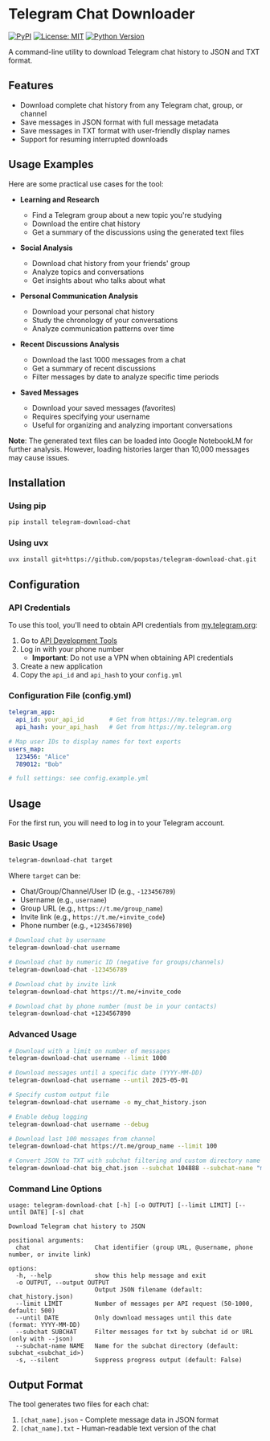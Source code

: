 # Telegram Chat Downloader

[![PyPI](https://img.shields.io/pypi/v/telegram-download-chat)](https://pypi.org/project/telegram-download-chat/)
[![License: MIT](https://img.shields.io/badge/License-MIT-yellow.svg)](https://opensource.org/licenses/MIT)
[![Python Version](https://img.shields.io/pypi/pyversions/telegram-download-chat)](https://pypi.org/project/telegram-download-chat/)

A command-line utility to download Telegram chat history to JSON and TXT format.

## Features

- Download complete chat history from any Telegram chat, group, or channel
- Save messages in JSON format with full message metadata
- Save messages in TXT format with user-friendly display names
- Support for resuming interrupted downloads


## Usage Examples

Here are some practical use cases for the tool:

- **Learning and Research**
  - Find a Telegram group about a new topic you're studying
  - Download the entire chat history
  - Get a summary of the discussions using the generated text files

- **Social Analysis**
  - Download chat history from your friends' group
  - Analyze topics and conversations
  - Get insights about who talks about what

- **Personal Communication Analysis**
  - Download your personal chat history
  - Study the chronology of your conversations
  - Analyze communication patterns over time

- **Recent Discussions Analysis**
  - Download the last 1000 messages from a chat
  - Get a summary of recent discussions
  - Filter messages by date to analyze specific time periods

- **Saved Messages**
  - Download your saved messages (favorites)
  - Requires specifying your username
  - Useful for organizing and analyzing important conversations

**Note**: The generated text files can be loaded into Google NotebookLM for further analysis. However, loading histories larger than 10,000 messages may cause issues.


## Installation

### Using pip

```bash
pip install telegram-download-chat
```

### Using uvx

```bash
uvx install git+https://github.com/popstas/telegram-download-chat.git
```

## Configuration

### API Credentials

To use this tool, you'll need to obtain API credentials from [my.telegram.org](https://my.telegram.org):

1. Go to [API Development Tools](https://my.telegram.org/apps)
2. Log in with your phone number
   - **Important**: Do not use a VPN when obtaining API credentials
3. Create a new application
4. Copy the `api_id` and `api_hash` to your `config.yml`

### Configuration File (config.yml)

```yaml
telegram_app:
  api_id: your_api_id       # Get from https://my.telegram.org
  api_hash: your_api_hash   # Get from https://my.telegram.org

# Map user IDs to display names for text exports
users_map:
  123456: "Alice"
  789012: "Bob"

# full settings: see config.example.yml
```

## Usage

For the first run, you will need to log in to your Telegram account.

### Basic Usage

```bash
telegram-download-chat target
```

Where `target` can be:

- Chat/Group/Channel/User ID (e.g., `-123456789`)
- Username (e.g., `username`)
- Group URL (e.g., `https://t.me/group_name`)
- Invite link (e.g., `https://t.me/+invite_code`)
- Phone number (e.g., `+1234567890`)

```bash
# Download chat by username
telegram-download-chat username

# Download chat by numeric ID (negative for groups/channels)
telegram-download-chat -123456789

# Download chat by invite link
telegram-download-chat https://t.me/+invite_code

# Download chat by phone number (must be in your contacts)
telegram-download-chat +1234567890
```

### Advanced Usage

```bash
# Download with a limit on number of messages
telegram-download-chat username --limit 1000

# Download messages until a specific date (YYYY-MM-DD)
telegram-download-chat username --until 2025-05-01

# Specify custom output file
telegram-download-chat username -o my_chat_history.json

# Enable debug logging
telegram-download-chat username --debug

# Download last 100 messages from channel
telegram-download-chat https://t.me/group_name --limit 100

# Convert JSON to TXT with subchat filtering and custom directory name
telegram-download-chat big_chat.json --subchat 104888 --subchat-name "my_subchat"
```


### Command Line Options

```
usage: telegram-download-chat [-h] [-o OUTPUT] [--limit LIMIT] [--until DATE] [-s] chat

Download Telegram chat history to JSON

positional arguments:
  chat                  Chat identifier (group URL, @username, phone number, or invite link)

options:
  -h, --help            show this help message and exit
  -o OUTPUT, --output OUTPUT
                        Output JSON filename (default: chat_history.json)
  --limit LIMIT         Number of messages per API request (50-1000, default: 500)
  --until DATE          Only download messages until this date (format: YYYY-MM-DD)
  --subchat SUBCHAT     Filter messages for txt by subchat id or URL (only with --json)
  --subchat-name NAME   Name for the subchat directory (default: subchat_<subchat_id>)
  -s, --silent          Suppress progress output (default: False)
```

## Output Format

The tool generates two files for each chat:
1. `[chat_name].json` - Complete message data in JSON format
2. `[chat_name].txt` - Human-readable text version of the chat

